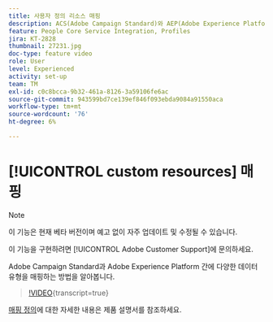 ```yaml
---
title: 사용자 정의 리소스 매핑
description: ACS(Adobe Campaign Standard)와 AEP(Adobe Experience Platform) 간에 다양한 데이터 유형을 매핑하는 방법을 알아봅니다
feature: People Core Service Integration, Profiles
jira: KT-2828
thumbnail: 27231.jpg
doc-type: feature video
role: User
level: Experienced
activity: set-up
team: TM
exl-id: c0c8bcca-9b32-461a-8126-3a59106fe6ac
source-git-commit: 943599bd7ce139ef846f093ebda9084a91550aca
workflow-type: tm+mt
source-wordcount: '76'
ht-degree: 6%

---
```


# [!UICONTROL custom resources] 매핑

>[!NOTE]
>
>이 기능은 현재 베타 버전이며 예고 없이 자주 업데이트 및 수정될 수 있습니다.
>
>이 기능을 구현하려면 [!UICONTROL Adobe Customer Support]에 문의하세요.

Adobe Campaign Standard과 Adobe Experience Platform 간에 다양한 데이터 유형을 매핑하는 방법을 알아봅니다.

>[!VIDEO](https://video.tv.adobe.com/v/27231?learn=on){transcript=true}

[매핑 정의](https://experienceleague.adobe.com/docs/campaign-standard/using/integrating-with-adobe-cloud/adobe-experience-platform/data-connector/aep-mapping-definition.html)에 대한 자세한 내용은 제품 설명서를 참조하세요.
